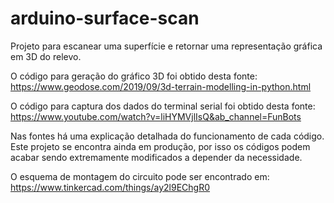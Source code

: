 # arduino-surface-scan
Projeto para escanear uma superfície e retornar uma representação gráfica em 3D do relevo.

O código para geração do gráfico 3D foi obtido desta fonte:
https://www.geodose.com/2019/09/3d-terrain-modelling-in-python.html

O código para captura dos dados do terminal serial foi obtido desta fonte:
https://www.youtube.com/watch?v=liHYMVjlIsQ&ab_channel=FunBots

Nas fontes há uma explicação detalhada do funcionamento de cada código.
Este projeto se encontra ainda em produção, por isso os códigos podem acabar sendo extremamente modificados a depender da necessidade.

O esquema de montagem do circuito pode ser encontrado em:
https://www.tinkercad.com/things/ay2l9EChgR0
